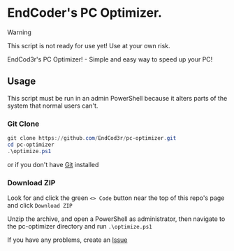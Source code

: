 # EndCoder's PC Optimizer.

> [!WARNING]
> This script is not ready for use yet! Use at your own risk.

EndCod3r's PC Optimizer! - Simple and easy way to speed up your PC!

## Usage

This script must be run in an admin PowerShell because it alters parts of the system that normal users can't.

### Git Clone

```ps1
git clone https://github.com/EndCod3r/pc-optimizer.git
cd pc-optimizer
.\optimize.ps1
```

or if you don't have [Git](https://git-scm.com) installed

### Download ZIP

Look for and click the green `<> Code` button near the top of this repo's page and click `Download ZIP`

Unzip the archive, and open a PowerShell as administrator, then navigate to the pc-optimizer directory and run `.\optimize.ps1`

If you have any problems, create an [Issue](https://github.com/EndCod3r/pc-optimizer/issues/new)
